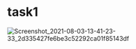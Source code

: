 # task1
![Screenshot_2021-08-03-13-41-23-33_2d335427fe6be3c52292ca01f85143df](https://user-images.githubusercontent.com/69674844/128010147-234ccc11-de27-4170-94d1-59989cf44622.jpg)
